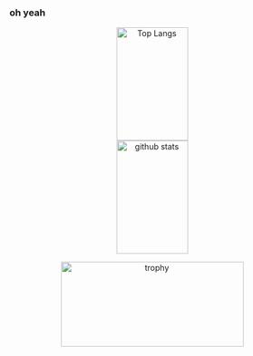 ### oh yeah
<p align="center"> 
  <img alt="Top Langs" height="200px" width="50%" src="https://github-readme-stats.vercel.app/api/top-langs/?username=ayumukawai&layout=compact&count_private=true&show_icons=true&theme=onedark" />
  <img alt="github stats" height="200px" width="50%" src="https://github-readme-stats.vercel.app/api?username=ayumukawai&count_private=true&show_icons=true&show_icons=true&theme=onedark" />
</p>
<p align="center">
  <img alt="trophy" height="150px" width="80%" src="https://github-profile-trophy.vercel.app/?username=ayumukawai&layout=compact&theme=onedark&column=7"/>
<p/>
<!--
**ayumukawai/ayumukawai** is a ✨ _special_ ✨ repository because its `README.md` (this file) appears on your GitHub profile.

Here are some ideas to get you started:

- 🔭 I’m currently working on ...
- 🌱 I’m currently learning ...
- 👯 I’m looking to collaborate on ...
- 🤔 I’m looking for help with ...
- 💬 Ask me about ...
- 📫 How to reach me: ...
- 😄 Pronouns: ...
- ⚡ Fun fact: ...
-->
